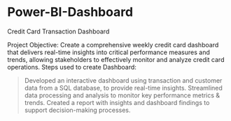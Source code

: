 # Power-BI-Dashboard
Credit Card Transaction Dashboard

Project Objective:
Create a comprehensive weekly credit card dashboard that delivers real-time insights into critical performance measures and trends, allowing stakeholders to effectively monitor and analyze credit card operations.
Steps used to create Dashboard:
> Developed an interactive dashboard using transaction and customer data from a SQL database, to provide real-time insights.
> Streamlined data processing and analysis to monitor key performance metrics & trends.
> Created a report with insights and dashboard findings to support decision-making processes.
